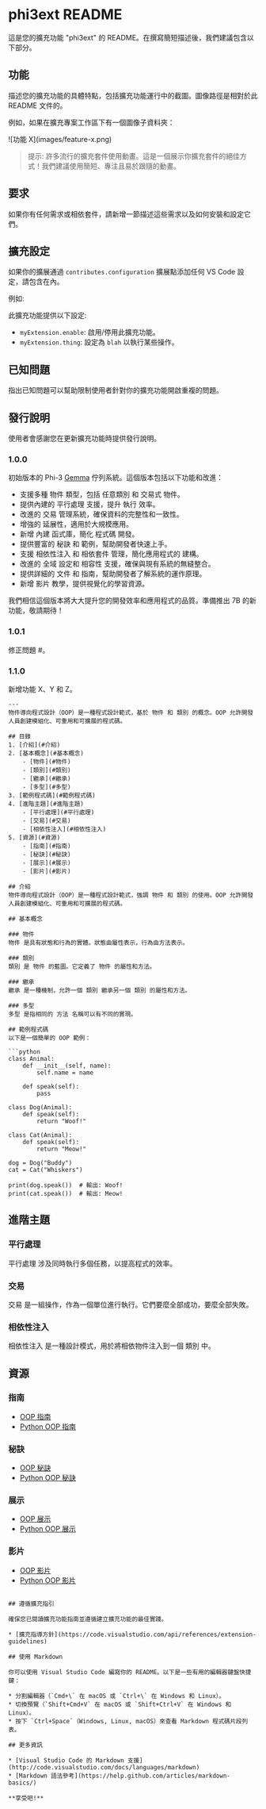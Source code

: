 ﻿# phi3ext README

這是您的擴充功能 "phi3ext" 的 README。在撰寫簡短描述後，我們建議包含以下部分。

## 功能

描述您的擴充功能的具體特點，包括擴充功能運行中的截圖。圖像路徑是相對於此 README 文件的。

例如，如果在擴充專案工作區下有一個圖像子資料夾：

\!\[功能 X\]\(images/feature-x.png\)

> 提示: 許多流行的擴充套件使用動畫。這是一個展示你擴充套件的絕佳方式！我們建議使用簡短、專注且易於跟隨的動畫。

## 要求

如果你有任何需求或相依套件，請新增一節描述這些需求以及如何安裝和設定它們。

## 擴充設定

如果你的擴展通過 `contributes.configuration` 擴展點添加任何 VS Code 設定，請包含在內。

例如:

此擴充功能提供以下設定:

* `myExtension.enable`: 啟用/停用此擴充功能。
* `myExtension.thing`: 設定為 `blah` 以執行某些操作。

## 已知問題

指出已知問題可以幫助限制使用者針對你的擴充功能開啟重複的問題。

## 發行說明

使用者會感謝您在更新擴充功能時提供發行說明。

### 1.0.0

初始版本的 Phi-3 [Gemma](https://www.gemini.com) 佇列系統。這個版本包括以下功能和改進：

- 支援多種 物件 類型，包括 任意類別 和 交易式 物件。
- 提供內建的 平行處理 支援，提升 執行 效率。
- 改進的 交易 管理系統，確保資料的完整性和一致性。
- 增強的 延展性，適用於大規模應用。
- 新增 內建 函式庫，簡化 程式碼 開發。
- 提供豐富的 秘訣 和 範例，幫助開發者快速上手。
- 支援 相依性注入 和 相依套件 管理，簡化應用程式的 建構。
- 改進的 全域 設定和 相容性 支援，確保與現有系統的無縫整合。
- 提供詳細的 文件 和 指南，幫助開發者了解系統的運作原理。
- 新增 影片 教學，提供視覺化的學習資源。

我們相信這個版本將大大提升您的開發效率和應用程式的品質。準備推出 7B 的新功能，敬請期待！

### 1.0.1

修正問題 #。

### 1.1.0

新增功能 X、Y 和 Z。

```
---
物件導向程式設計（OOP）是一種程式設計範式，基於 物件 和 類別 的概念。OOP 允許開發人員創建模組化、可重用和可擴展的程式碼。

## 目錄
1. [介紹](#介紹)
2. [基本概念](#基本概念)
    - [物件](#物件)
    - [類別](#類別)
    - [繼承](#繼承)
    - [多型](#多型)
3. [範例程式碼](#範例程式碼)
4. [進階主題](#進階主題)
    - [平行處理](#平行處理)
    - [交易](#交易)
    - [相依性注入](#相依性注入)
5. [資源](#資源)
    - [指南](#指南)
    - [秘訣](#秘訣)
    - [展示](#展示)
    - [影片](#影片)

## 介紹
物件導向程式設計（OOP）是一種程式設計範式，強調 物件 和 類別 的使用。OOP 允許開發人員創建模組化、可重用和可擴展的程式碼。

## 基本概念

### 物件
物件 是具有狀態和行為的實體。狀態由屬性表示，行為由方法表示。

### 類別
類別 是 物件 的藍圖。它定義了 物件 的屬性和方法。

### 繼承
繼承 是一種機制，允許一個 類別 繼承另一個 類別 的屬性和方法。

### 多型
多型 是指相同的 方法 名稱可以有不同的實現。

## 範例程式碼
以下是一個簡單的 OOP 範例：

```python
class Animal:
    def __init__(self, name):
        self.name = name

    def speak(self):
        pass

class Dog(Animal):
    def speak(self):
        return "Woof!"

class Cat(Animal):
    def speak(self):
        return "Meow!"

dog = Dog("Buddy")
cat = Cat("Whiskers")

print(dog.speak())  # 輸出: Woof!
print(cat.speak())  # 輸出: Meow!
```

## 進階主題

### 平行處理
平行處理 涉及同時執行多個任務，以提高程式的效率。

### 交易
交易 是一組操作，作為一個單位進行執行。它們要麼全部成功，要麼全部失敗。

### 相依性注入
相依性注入 是一種設計模式，用於將相依物件注入到一個 類別 中。

## 資源

### 指南
- [OOP 指南](https://example.com/oop-guide)
- [Python OOP 指南](https://example.com/python-oop-guide)

### 秘訣
- [OOP 秘訣](https://example.com/oop-recipes)
- [Python OOP 秘訣](https://example.com/python-oop-recipes)

### 展示
- [OOP 展示](https://example.com/oop-demo)
- [Python OOP 展示](https://example.com/python-oop-demo)

### 影片
- [OOP 影片](https://example.com/oop-video)
- [Python OOP 影片](https://example.com/python-oop-video)
```

## 遵循擴充指引

確保您已閱讀擴充功能指南並遵循建立擴充功能的最佳實踐。

* [擴充指導方針](https://code.visualstudio.com/api/references/extension-guidelines)

## 使用 Markdown

你可以使用 Visual Studio Code 編寫你的 README。以下是一些有用的編輯器鍵盤快捷鍵：

* 分割編輯器（`Cmd+\` 在 macOS 或 `Ctrl+\` 在 Windows 和 Linux）。
* 切換預覽（`Shift+Cmd+V` 在 macOS 或 `Shift+Ctrl+V` 在 Windows 和 Linux）。
* 按下 `Ctrl+Space`（Windows, Linux, macOS）來查看 Markdown 程式碼片段列表。

## 更多資訊

* [Visual Studio Code 的 Markdown 支援](http://code.visualstudio.com/docs/languages/markdown)
* [Markdown 語法參考](https://help.github.com/articles/markdown-basics/)

**享受吧!**

